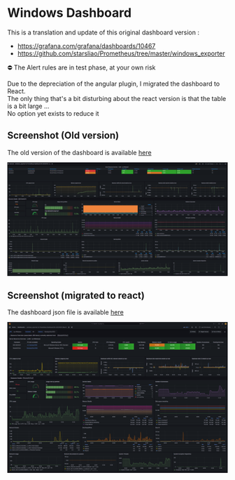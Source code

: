 # Windows Dashboard

This is a translation and update of this original dashboard version :

- https://grafana.com/grafana/dashboards/10467
- https://github.com/starsliao/Prometheus/tree/master/windows_exporter

:no_entry: The Alert rules are in test phase, at your own risk

Due to the depreciation of the angular plugin, I migrated the dashboard to React.  
The only thing that's a bit disturbing about the react version is that the table is a bit large ...  
No option yet exists to reduce it

## Screenshot (Old version)

The old version of the dashboard is available [here](windows_exporter/windows_exporter%20for%20Prometheus%20Dashboard%20EN%20v20230925%20old.json)

![](windows_exporter/grafana_windows_dashboard_old.PNG)

## Screenshot (migrated to react)

The dashboard json file is available [here](windows_exporter/windows_exporter%20for%20Prometheus%20Dashboard%20EN%20v20231001%20new.json)

![](windows_exporter/grafana_windows_dashboard_new.png)
